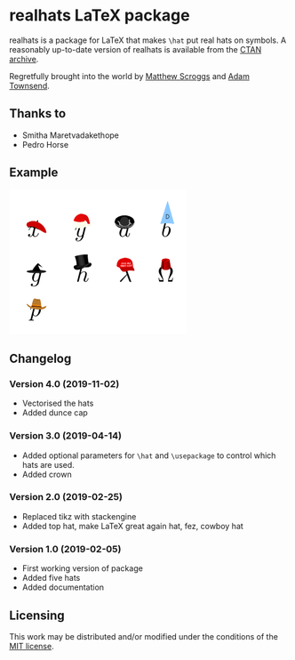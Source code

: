 # realhats LaTeX package

realhats is a package for LaTeX that makes `\hat` put real hats on symbols.
A reasonably up-to-date version of realhats is available from the [CTAN archive](https://ctan.org/pkg/realhats).

Regretfully brought into the world by [Matthew Scroggs](https://github.com/mscroggs) and [Adam Townsend](https://github.com/Pecnut).

## Thanks to 
* Smitha Maretvadakethope
* Pedro Horse

## Example
![Letters with hats on](readme_images/hats.png)

## Changelog
### Version 4.0 (2019-11-02)
* Vectorised the hats
* Added dunce cap
### Version 3.0 (2019-04-14)
* Added optional parameters for `\hat` and `\usepackage` to control which hats are used.
* Added crown
### Version 2.0 (2019-02-25)
* Replaced tikz with stackengine
* Added top hat, make LaTeX great again hat, fez, cowboy hat
### Version 1.0 (2019-02-05)
* First working version of package
* Added five hats
* Added documentation


## Licensing
This work may be distributed and/or modified under the conditions of the [MIT license](LICENSE.txt).
